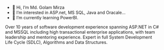 - 👋 Hi, I’m Md. Golam Mirza
- 👀 I’m interested in ASP.net, MS SQL, Java and Oracale...
- 🌱 I’m currently learning PowerBI.


Over 10 years of software development experience spanning ASP.NET in C# and MSSQL including high transactional enterprise applications, 
with team leadership and mentoring experience. Expert in full System Development Life Cycle (SDLC), Algorithms and Data Structures. 

